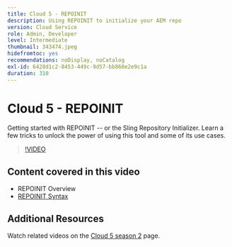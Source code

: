 ```yaml
---
title: Cloud 5 - REPOINIT
description: Using REPOINIT to initialize your AEM repo
version: Cloud Service
role: Admin, Developer
level: Intermediate
thumbnail: 343474.jpeg
hidefromtoc: yes
recommendations: noDisplay, noCatalog
exl-id: 6428d1c2-8453-449c-9d57-bb860e2e9c1a
duration: 310
---
```

# Cloud 5 - REPOINIT

Getting started with REPOINIT -- or the Sling Repository Initializer. Learn a few tricks to unlock the power of using this tool and some of its use cases.

>[!VIDEO](https://video.tv.adobe.com/v/343474?quality=12&learn=on)

## Content covered in this video

+ REPOINIT Overview
+ [REPOINIT Syntax](https://sling.apache.org/documentation/bundles/repository-initialization.html#appendix-a-repoinit-syntax-parser-test-scenarios-1)

## Additional Resources

Watch related videos on the [Cloud 5 season 2](../cloud5-season-2.md) page.
